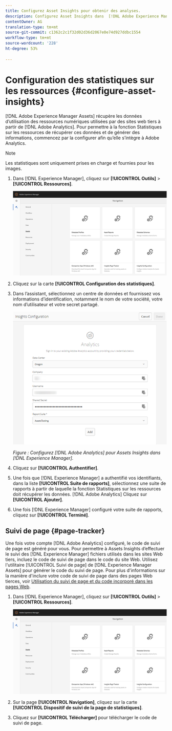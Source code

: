 ```yaml
---
title: Configurez Asset Insights pour obtenir des analyses.
description: Configurez Asset Insights dans  [!DNL Adobe Experience Manager Assets].
contentOwner: AG
translation-type: tm+mt
source-git-commit: c1362c2c1f32d02d36d2067e0e74d927ddbc1554
workflow-type: tm+mt
source-wordcount: '228'
ht-degree: 53%

---
```



# Configuration des statistiques sur les ressources {#configure-asset-insights}

[!DNL Adobe Experience Manager Assets] récupère les données d’utilisation des ressources numériques utilisées par des sites web tiers à partir de [!DNL Adobe Analytics]. Pour permettre à la fonction Statistiques sur les ressources de récupérer ces données et de générer des informations, commencez par la configurer afin qu’elle s’intègre à Adobe Analytics.

>[!NOTE]
>
>Les statistiques sont uniquement prises en charge et fournies pour les images.

1. Dans [!DNL Experience Manager], cliquez sur **[!UICONTROL Outils]** > **[!UICONTROL Ressources]**.

   ![chlimage_1-72](assets/chlimage_1-210.png)

1. Cliquez sur la carte **[!UICONTROL Configuration des statistiques]**.
1. Dans l’assistant, sélectionnez un centre de données et fournissez vos informations d’identification, notamment le nom de votre société, votre nom d’utilisateur et votre secret partagé.

   ![Configuration d’Adobe Analytics pour Assets Insights dans le Experience Manager](assets/insights_config2.png)

   *Figure : Configurez  [!DNL Adobe Analytics] pour Assets Insights dans  [!DNL Experience Manager].*

1. Cliquez sur **[!UICONTROL Authentifier]**.
1. Une fois que [!DNL Experience Manager] a authentifié vos identifiants, dans la liste **[!UICONTROL Suite de rapports]**, sélectionnez une suite de rapports à partir de laquelle la fonction Statistiques sur les ressources doit récupérer les données. [!DNL Adobe Analytics] Cliquez sur **[!UICONTROL Ajouter]**.
1. Une fois [!DNL Experience Manager] configuré votre suite de rapports, cliquez sur **[!UICONTROL Terminé]**.

## Suivi de page {#page-tracker}

Une fois votre compte [!DNL Adobe Analytics] configuré, le code de suivi de page est généré pour vous. Pour permettre à Assets Insights d’effectuer le suivi des [!DNL Experience Manager] fichiers utilisés dans les sites Web tiers, incluez le code de suivi de page dans le code du site Web. Utilisez l&#39;utilitaire [!UICONTROL Suivi de page] de [!DNL Experience Manager Assets] pour générer le code du suivi de page. Pour plus d&#39;informations sur la manière d&#39;inclure votre code de suivi de page dans des pages Web tierces, voir [Utilisation du suivi de page et du code incorporé dans les pages Web](/help/assets/use-page-tracker.md).

1. Dans [!DNL Experience Manager], cliquez sur **[!UICONTROL Outils]** > **[!UICONTROL Ressources]**.

   ![chlimage_1-73](assets/chlimage_1-214.png)

1. Sur la page **[!UICONTROL Navigation]**, cliquez sur la carte **[!UICONTROL Dispositif de suivi de la page de statistiques]**.
1. Cliquez sur **[!UICONTROL Télécharger]** pour télécharger le code de suivi de page.
